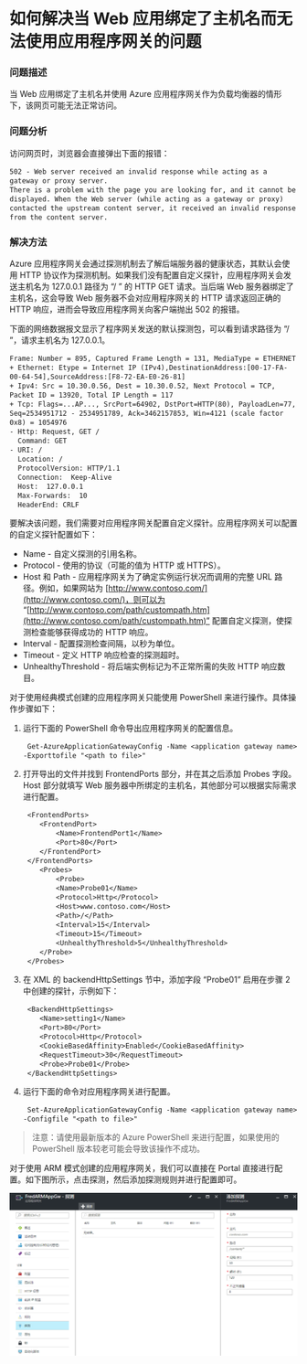 <properties
	pageTitle="如何解决当 Web 应用绑定了主机名而无法使用应用程序网关的问题"
	description="如何解决当 Web 应用绑定了主机名而无法使用应用程序网关的问题。"
	services="application-gateway"
	documentationCenter=""
	authors=""
	manager=""
	editor=""
	tags=""/>

<tags
	ms.service="application-gateway-aog"
	ms.date="12/05/2016"
	wacn.date="12/05/2016"/>
# 如何解决当 Web 应用绑定了主机名而无法使用应用程序网关的问题 #

### 问题描述 ###

当 Web 应用绑定了主机名并使用 Azure 应用程序网关作为负载均衡器的情形下，该网页可能无法正常访问。

### 问题分析 ###

访问网页时，浏览器会直接弹出下面的报错：

    502 - Web server received an invalid response while acting as a gateway or proxy server.
    There is a problem with the page you are looking for, and it cannot be displayed. When the Web server (while acting as a gateway or proxy) contacted the upstream content server, it received an invalid response from the content server.

### 解决方法 ###

Azure 应用程序网关会通过探测机制去了解后端服务器的健康状态，其默认会使用 HTTP 协议作为探测机制。如果我们没有配置自定义探针，应用程序网关会发送主机名为 127.0.0.1 路径为 “/ ” 的 HTTP GET 请求。当后端 Web 服务器绑定了主机名，这会导致 Web 服务器不会对应用程序网关的 HTTP 请求返回正确的 HTTP 响应，进而会导致应用程序网关向客户端抛出 502 的报错。

下面的网络数据报文显示了程序网关发送的默认探测包，可以看到请求路径为 “/ ”，请求主机名为 127.0.0.1。

    Frame: Number = 895, Captured Frame Length = 131, MediaType = ETHERNET
    + Ethernet: Etype = Internet IP (IPv4),DestinationAddress:[00-17-FA-00-64-54],SourceAddress:[F8-72-EA-E0-26-81]
    + Ipv4: Src = 10.30.0.56, Dest = 10.30.0.52, Next Protocol = TCP, Packet ID = 13920, Total IP Length = 117
    + Tcp: Flags=...AP..., SrcPort=64902, DstPort=HTTP(80), PayloadLen=77, Seq=2534951712 - 2534951789, Ack=3462157853, Win=4121 (scale factor 0x8) = 1054976
    - Http: Request, GET / 
      Command: GET
    - URI: /
      Location: / 
      ProtocolVersion: HTTP/1.1
      Connection:  Keep-Alive
      Host:  127.0.0.1
      Max-Forwards:  10
      HeaderEnd: CRLF

要解决该问题，我们需要对应用程序网关配置自定义探针。应用程序网关可以配置的自定义探针配置如下：

- Name - 自定义探测的引用名称。
- Protocol - 使用的协议（可能的值为 HTTP 或 HTTPS）。
- Host 和 Path - 应用程序网关为了确定实例运行状况而调用的完整 URL 路径。例如，如果网站为 [http://www.contoso.com/](http://www.contoso.com/)，则可以为 “[http://www.contoso.com/path/custompath.htm](http://www.contoso.com/path/custompath.htm)” 配置自定义探测，使探测检查能够获得成功的 HTTP 响应。
- Interval - 配置探测检查间隔，以秒为单位。
- Timeout - 定义 HTTP 响应检查的探测超时。
- UnhealthyThreshold - 将后端实例标记为不正常所需的失败 HTTP 响应数目。

对于使用经典模式创建的应用程序网关只能使用 PowerShell 来进行操作。具体操作步骤如下：

1. 运行下面的 PowerShell 命令导出应用程序网关的配置信息。

		Get-AzureApplicationGatewayConfig -Name <application gateway name> -Exporttofile "<path to file>"

2. 打开导出的文件并找到 FrontendPorts 部分，并在其之后添加 Probes 字段。Host 部分就填写 Web 服务器中所绑定的主机名，其他部分可以根据实际需求进行配置。

		<FrontendPorts>
		   <FrontendPort>
		       <Name>FrontendPort1</Name>
		       <Port>80</Port>
		   </FrontendPort>
		</FrontendPorts>
		   <Probes>
		       <Probe>
		       <Name>Probe01</Name>
		       <Protocol>Http</Protocol>
		       <Host>www.contoso.com</Host>
		       <Path>/</Path>
		       <Interval>15</Interval>
		       <Timeout>15</Timeout>
		       <UnhealthyThreshold>5</UnhealthyThreshold>
		   </Probe>
		</Probes>

3. 在 XML 的 backendHttpSettings 节中，添加字段 “<Probe>Probe01</Probe>” 启用在步骤 2 中创建的探针，示例如下：

		<BackendHttpSettings>
		   <Name>setting1</Name>
		   <Port>80</Port>
		   <Protocol>Http</Protocol>
		   <CookieBasedAffinity>Enabled</CookieBasedAffinity>
		   <RequestTimeout>30</RequestTimeout>
		   <Probe>Probe01</Probe>
		</BackendHttpSettings>

4. 运行下面的命令对应用程序网关进行配置。

		Set-AzureApplicationGatewayConfig -Name <application gateway name> -Configfile "<path to file>"

>注意：请使用最新版本的 Azure PowerShell 来进行配置，如果使用的 PowerShell 版本较老可能会导致该操作不成功。

对于使用 ARM 模式创建的应用程序网关，我们可以直接在 Portal 直接进行配置。如下图所示，点击探测，然后添加探测规则并进行配置即可。
 
![Portal-ARMAppGw](./media/aog-web-apps-bind-host-name-gateway-unusable/Portal-ARMAppGw.png)
